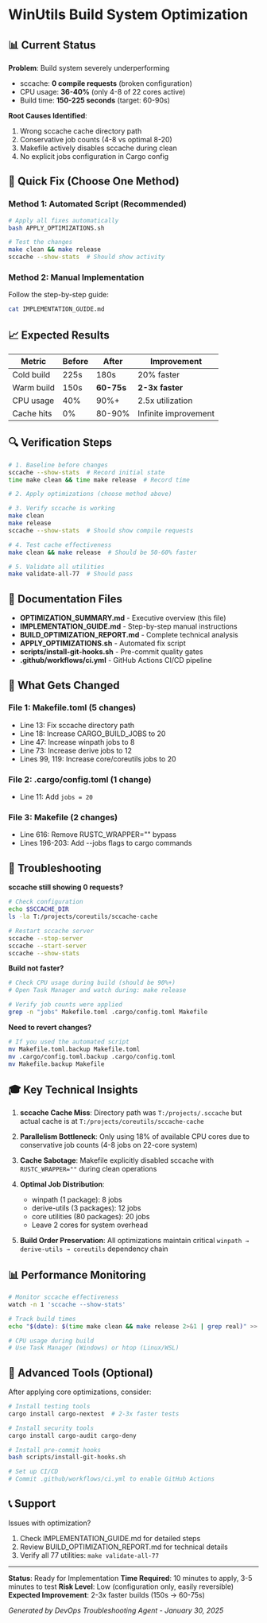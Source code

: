# WinUtils Build System Optimization

## 📊 Current Status

**Problem**: Build system severely underperforming

- sccache: **0 compile requests** (broken configuration)
- CPU usage: **36-40%** (only 4-8 of 22 cores active)
- Build time: **150-225 seconds** (target: 60-90s)

**Root Causes Identified**:

1. Wrong sccache cache directory path
1. Conservative job counts (4-8 vs optimal 8-20)
1. Makefile actively disables sccache during clean
1. No explicit jobs configuration in Cargo config

## 🚀 Quick Fix (Choose One Method)

### Method 1: Automated Script (Recommended)

```bash
# Apply all fixes automatically
bash APPLY_OPTIMIZATIONS.sh

# Test the changes
make clean && make release
sccache --show-stats  # Should show activity
```

### Method 2: Manual Implementation

Follow the step-by-step guide:

```bash
cat IMPLEMENTATION_GUIDE.md
```

## 📈 Expected Results

| Metric     | Before | After      | Improvement          |
| ---------- | ------ | ---------- | -------------------- |
| Cold build | 225s   | 180s       | 20% faster           |
| Warm build | 150s   | **60-75s** | **2-3x faster**      |
| CPU usage  | 40%    | 90%+       | 2.5x utilization     |
| Cache hits | 0%     | 80-90%     | Infinite improvement |

## 🔍 Verification Steps

```bash
# 1. Baseline before changes
sccache --show-stats  # Record initial state
time make clean && time make release  # Record time

# 2. Apply optimizations (choose method above)

# 3. Verify sccache is working
make clean
make release
sccache --show-stats  # Should show compile requests

# 4. Test cache effectiveness
make clean && make release  # Should be 50-60% faster

# 5. Validate all utilities
make validate-all-77  # Should pass
```

## 📁 Documentation Files

- **OPTIMIZATION_SUMMARY.md** - Executive overview (this file)
- **IMPLEMENTATION_GUIDE.md** - Step-by-step manual instructions
- **BUILD_OPTIMIZATION_REPORT.md** - Complete technical analysis
- **APPLY_OPTIMIZATIONS.sh** - Automated fix script
- **scripts/install-git-hooks.sh** - Pre-commit quality gates
- **.github/workflows/ci.yml** - GitHub Actions CI/CD pipeline

## 🎯 What Gets Changed

### File 1: Makefile.toml (5 changes)

- Line 13: Fix sccache directory path
- Line 18: Increase CARGO_BUILD_JOBS to 20
- Line 47: Increase winpath jobs to 8
- Line 73: Increase derive jobs to 12
- Lines 99, 119: Increase core/coreutils jobs to 20

### File 2: .cargo/config.toml (1 change)

- Line 11: Add `jobs = 20`

### File 3: Makefile (2 changes)

- Line 616: Remove RUSTC_WRAPPER="" bypass
- Lines 196-203: Add --jobs flags to cargo commands

## 🔧 Troubleshooting

**sccache still showing 0 requests?**

```bash
# Check configuration
echo $SCCACHE_DIR
ls -la T:/projects/coreutils/sccache-cache

# Restart sccache server
sccache --stop-server
sccache --start-server
sccache --show-stats
```

**Build not faster?**

```bash
# Check CPU usage during build (should be 90%+)
# Open Task Manager and watch during: make release

# Verify job counts were applied
grep -n "jobs" Makefile.toml .cargo/config.toml Makefile
```

**Need to revert changes?**

```bash
# If you used the automated script
mv Makefile.toml.backup Makefile.toml
mv .cargo/config.toml.backup .cargo/config.toml
mv Makefile.backup Makefile
```

## 🎓 Key Technical Insights

1. **sccache Cache Miss**: Directory path was `T:/projects/.sccache` but actual cache is at `T:/projects/coreutils/sccache-cache`

1. **Parallelism Bottleneck**: Only using 18% of available CPU cores due to conservative job counts (4-8 jobs on 22-core system)

1. **Cache Sabotage**: Makefile explicitly disabled sccache with `RUSTC_WRAPPER=""` during clean operations

1. **Optimal Job Distribution**:

   - winpath (1 package): 8 jobs
   - derive-utils (3 packages): 12 jobs
   - core utilities (80 packages): 20 jobs
   - Leave 2 cores for system overhead

1. **Build Order Preservation**: All optimizations maintain critical `winpath → derive-utils → coreutils` dependency chain

## 📊 Performance Monitoring

```bash
# Monitor sccache effectiveness
watch -n 1 'sccache --show-stats'

# Track build times
echo "$(date): $(time make clean && make release 2>&1 | grep real)" >> build-times.log

# CPU usage during build
# Use Task Manager (Windows) or htop (Linux/WSL)
```

## 🚀 Advanced Tools (Optional)

After applying core optimizations, consider:

```bash
# Install testing tools
cargo install cargo-nextest  # 2-3x faster tests

# Install security tools
cargo install cargo-audit cargo-deny

# Install pre-commit hooks
bash scripts/install-git-hooks.sh

# Set up CI/CD
# Commit .github/workflows/ci.yml to enable GitHub Actions
```

## 📞 Support

Issues with optimization?

1. Check IMPLEMENTATION_GUIDE.md for detailed steps
1. Review BUILD_OPTIMIZATION_REPORT.md for technical details
1. Verify all 77 utilities: `make validate-all-77`

______________________________________________________________________

**Status**: Ready for Implementation
**Time Required**: 10 minutes to apply, 3-5 minutes to test
**Risk Level**: Low (configuration only, easily reversible)
**Expected Improvement**: 2-3x faster builds (150s → 60-75s)

*Generated by DevOps Troubleshooting Agent - January 30, 2025*
